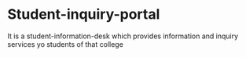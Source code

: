 # Student-inquiry-portal
It is a student-information-desk which provides information and inquiry services yo students of that college
